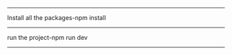 -------------------------------------

Install all the packages-npm install

-------------------------------------


run the project-npm run dev


-------------------------------------
